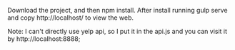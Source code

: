 

Download the project, and then npm install. After install running gulp serve and copy http://localhost/ to view the web.

Note: I can't directly use yelp api, so I put it in the api.js and you can visit it by http://localhost:8888;
